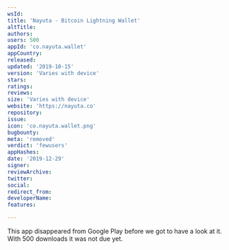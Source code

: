 ```yaml
---
wsId: 
title: 'Nayuta - Bitcoin Lightning Wallet'
altTitle: 
authors: 
users: 500
appId: 'co.nayuta.wallet'
appCountry: 
released: 
updated: '2019-10-15'
version: 'Varies with device'
stars: 
ratings: 
reviews: 
size: 'Varies with device'
website: 'https://nayuta.co'
repository: 
issue: 
icon: 'co.nayuta.wallet.png'
bugbounty: 
meta: 'removed'
verdict: 'fewusers'
appHashes: 
date: '2019-12-29'
signer: 
reviewArchive: 
twitter: 
social: 
redirect_from: 
developerName: 
features: 

---
```


This app disappeared from Google Play before we got to have a look at it. With
500 downloads it was not due yet.
